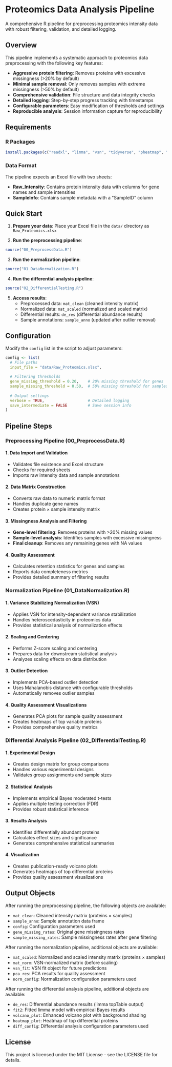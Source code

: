 # Proteomics Data Analysis Pipeline

A comprehensive R pipeline for preprocessing proteomics intensity data with robust filtering, validation, and detailed logging.

## Overview

This pipeline implements a systematic approach to proteomics data preprocessing with the following key features:

- **Aggressive protein filtering**: Removes proteins with excessive missingness (>20% by default)
- **Minimal sample removal**: Only removes samples with extreme missingness (>50% by default)
- **Comprehensive validation**: File structure and data integrity checks
- **Detailed logging**: Step-by-step progress tracking with timestamps
- **Configurable parameters**: Easy modification of thresholds and settings
- **Reproducible analysis**: Session information capture for reproducibility

## Requirements

### R Packages
```r
install.packages(c("readxl", "limma", "vsn", "tidyverse", "pheatmap", "factoextra"))
```

### Data Format
The pipeline expects an Excel file with two sheets:
- **Raw_Intensity**: Contains protein intensity data with columns for gene names and sample intensities
- **SampleInfo**: Contains sample metadata with a "SampleID" column

## Quick Start

1. **Prepare your data**: Place your Excel file in the `data/` directory as `Raw_Proteomics.xlsx`

2. **Run the preprocessing pipeline**:
```r
source("00_PreprocessData.R")
```

3. **Run the normalization pipeline**:
```r
source("01_DataNormalization.R")
```

4. **Run the differential analysis pipeline**:
```r
source("02_DifferentialTesting.R")
```

5. **Access results**: 
   - Preprocessed data: `mat_clean` (cleaned intensity matrix)
   - Normalized data: `mat_scaled` (normalized and scaled matrix)
   - Differential results: `de_res` (differential abundance results)
   - Sample annotations: `sample_anno` (updated after outlier removal)

## Configuration

Modify the `config` list in the script to adjust parameters:

```r
config <- list(
  # File paths
  input_file = "data/Raw_Proteomics.xlsx",
  
  # Filtering thresholds
  gene_missing_threshold = 0.20,    # 20% missing threshold for genes
  sample_missing_threshold = 0.50,  # 50% missing threshold for samples
  
  # Output settings
  verbose = TRUE,                   # Detailed logging
  save_intermediate = FALSE         # Save session info
)
```

## Pipeline Steps

### Preprocessing Pipeline (00_PreprocessData.R)

#### 1. Data Import and Validation
- Validates file existence and Excel structure
- Checks for required sheets
- Imports raw intensity data and sample annotations

#### 2. Data Matrix Construction
- Converts raw data to numeric matrix format
- Handles duplicate gene names
- Creates protein × sample intensity matrix

#### 3. Missingness Analysis and Filtering
- **Gene-level filtering**: Removes proteins with >20% missing values
- **Sample-level analysis**: Identifies samples with excessive missingness
- **Final cleanup**: Removes any remaining genes with NA values

#### 4. Quality Assessment
- Calculates retention statistics for genes and samples
- Reports data completeness metrics
- Provides detailed summary of filtering results

### Normalization Pipeline (01_DataNormalization.R)

#### 1. Variance Stabilizing Normalization (VSN)
- Applies VSN for intensity-dependent variance stabilization
- Handles heteroscedasticity in proteomics data
- Provides statistical analysis of normalization effects

#### 2. Scaling and Centering
- Performs Z-score scaling and centering
- Prepares data for downstream statistical analysis
- Analyzes scaling effects on data distribution

#### 3. Outlier Detection
- Implements PCA-based outlier detection
- Uses Mahalanobis distance with configurable thresholds
- Automatically removes outlier samples

#### 4. Quality Assessment Visualizations
- Generates PCA plots for sample quality assessment
- Creates heatmaps of top variable proteins
- Provides comprehensive quality metrics

### Differential Analysis Pipeline (02_DifferentialTesting.R)

#### 1. Experimental Design
- Creates design matrix for group comparisons
- Handles various experimental designs
- Validates group assignments and sample sizes

#### 2. Statistical Analysis
- Implements empirical Bayes moderated t-tests
- Applies multiple testing correction (FDR)
- Provides robust statistical inference

#### 3. Results Analysis
- Identifies differentially abundant proteins
- Calculates effect sizes and significance
- Generates comprehensive statistical summaries

#### 4. Visualization
- Creates publication-ready volcano plots
- Generates heatmaps of top differential proteins
- Provides quality assessment visualizations

## Output Objects

After running the preprocessing pipeline, the following objects are available:

- `mat_clean`: Cleaned intensity matrix (proteins × samples)
- `sample_anno`: Sample annotation data frame
- `config`: Configuration parameters used
- `gene_missing_rates`: Original gene missingness rates
- `sample_missing_rates`: Sample missingness rates after gene filtering

After running the normalization pipeline, additional objects are available:

- `mat_scaled`: Normalized and scaled intensity matrix (proteins × samples)
- `mat_norm`: VSN-normalized matrix (before scaling)
- `vsn_fit`: VSN fit object for future predictions
- `pca_res`: PCA results for quality assessment
- `norm_config`: Normalization configuration parameters used

After running the differential analysis pipeline, additional objects are available:

- `de_res`: Differential abundance results (limma topTable output)
- `fit2`: Fitted limma model with empirical Bayes results
- `volcano_plot`: Enhanced volcano plot with background shading
- `heatmap_plot`: Heatmap of top differential proteins
- `diff_config`: Differential analysis configuration parameters used

## License

This project is licensed under the MIT License - see the LICENSE file for details.
